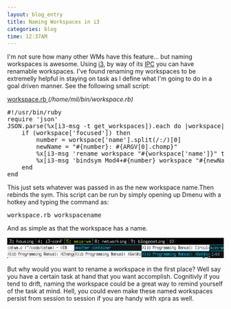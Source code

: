 ```yaml
---
layout: blog_entry 
title: Naming Workspaces in i3
categories: blog
time: 12:37AM
---
```

I'm not sure how many other WMs have this feature... but naming workspaces is awesome. Using [i3](http://i3wm.org), by way of its [IPC](http://i3wm.org/docs/userguide.html) you can have renamable workspaces. I've found renaming my workspaces to be extremelly helpful in staying on task as I define what I'm going to do in a goal driven manner. See the following small script:

[workspace.rb ](https://github.com/mil/configs-and-bins/blob/master/bins/workspace.rb) *(/home/mil/bin/workspace.rb)*

<pre class="sh_c">
#!/usr/bin/ruby
require 'json'
JSON.parse(%x[i3-msg -t get_workspaces]).each do |workspace|
	if (workspace['focused']) then
		number = workspace['name'].split(/:/)[0]
		newName = "#{number}: #{ARGV[0].chomp}"
		%x[i3-msg 'rename workspace "#{workspace['name']}" to "#{newName}"']
		%x[i3-msg 'bindsym Mod4+#{number} workspace "#{newName}"']
	end
end
</pre>

This just sets whatever was passed in as the new workspace name.Then rebinds the sym. This script can be run by simply opening up Dmenu with a hotkey and typing the command as:

<pre class="sh_c">workspace.rb workspacename</pre>

And as simple as that the workspace has a name. 

<img src="/images/workspace-naming.png" alt="Workspace Renaming in i3"/>

But why would you want to rename a workspace in the first place? Well say you have a certain task at hand that you want accomplish. Cognitivly if you tend to drift, naming the workspace could be a great way to remind yourself of the task at mind. Hell, you could even make these named workspaces persist from session to session if you are handy with xpra as well.
